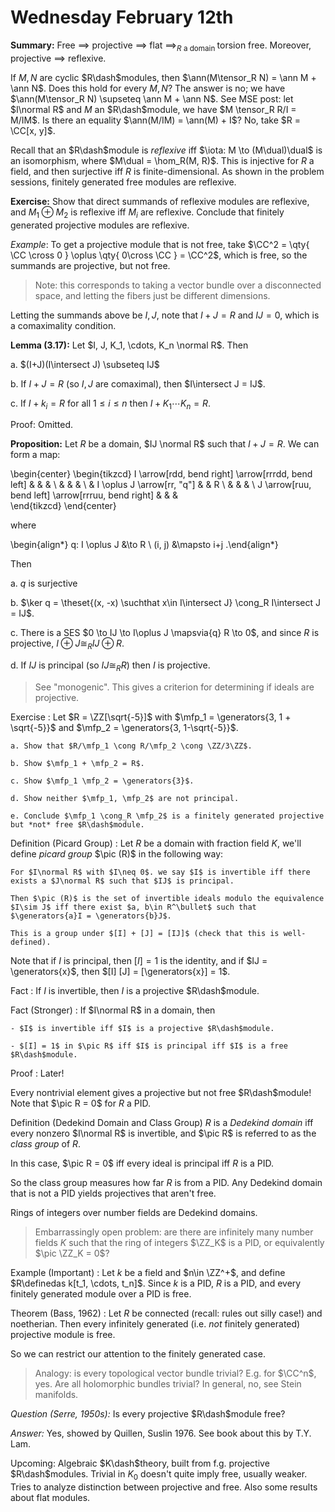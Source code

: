 # Wednesday February 12th

**Summary:**
Free $\implies$ projective $\implies$ flat $\implies_{R \text{ a domain }}$ torsion free.
Moreover, projective $\implies$ reflexive.

If $M, N$ are cyclic $R\dash$modules, then $\ann(M\tensor_R N) = \ann M + \ann N$.
Does this hold for every $M, N$? 
The answer is no; we have $\ann(M\tensor_R N) \supseteq \ann M + \ann N$.
See MSE post: let $I\normal R$ and $M$ an $R\dash$module, we have $M \tensor_R R/I = M/IM$.
Is there an equality $\ann(M/IM) = \ann(M) + I$?
No, take $R = \CC[x, y]$.

Recall that an $R\dash$module is *reflexive* iff $\iota: M \to (M\dual)\dual$ is an isomorphism, where $M\dual = \hom_R(M, R)$.
This is injective for $R$ a field, and then surjective iff $R$ is finite-dimensional.
As shown in the problem sessions, finitely generated free modules are reflexive.

**Exercise:**
Show that direct summands of reflexive modules are reflexive, and $M_1 \oplus M_2$ is reflexive iff $M_i$ are reflexive.
Conclude that finitely generated projective modules are reflexive. 

*Example*:
To get a projective module that is not free, take
$\CC^2 = \qty{ \CC \cross 0  } \oplus \qty{ 0\cross \CC  } = \CC^2$, which is free, so the summands are projective, but not free.

> Note: this corresponds to taking a vector bundle over a disconnected space, and letting the fibers just be different dimensions.

Letting the summands above be $I, J$, note that $I+J = R$ and $IJ = 0$, which is a comaximality condition.

**Lemma (3.17):**
Let $I, J, K_1, \cdots, K_n \normal R$.
Then

a. $(I+J)(I\intersect J) \subseteq IJ$

b. If $I+J = R$ (so $I,J$ are comaximal), then $I\intersect J = IJ$. 

c. If $I+ k_i = R$ for all $1\leq i \leq n$ then $I + K_1\cdots K_n = R$.

Proof:
Omitted.

**Proposition:**
Let $R$ be a domain, $IJ \normal R$ such that $I+J = R$.
We can form a map:

\begin{center}
\begin{tikzcd}
I \arrow[rdd, bend right] \arrow[rrrdd, bend left] &                            &  &   \\
                                                   &                            &  &   \\
                                                   & I \oplus J \arrow[rr, "q"] &  & R \\
                                                   &                            &  &   \\
J \arrow[ruu, bend left] \arrow[rrruu, bend right] &                            &  &  
\end{tikzcd}
\end{center}

where

\begin{align*}
q: I \oplus J &\to R \\
(i, j) &\mapsto i+j
.\end{align*}

Then

a. $q$ is surjective

b. $\ker q = \theset{(x, -x) \suchthat x\in I\intersect J} \cong_R I\intersect J = IJ$.

c. There is a SES $0 \to IJ \to I\oplus J \mapsvia{q} R \to 0$, and since $R$ is projective, $I \oplus J \cong_R IJ \oplus R$.

d. If $IJ$ is principal (so $IJ \cong_R R$) then $I$ is projective.

> See "monogenic". This gives a criterion for determining if ideals are projective.

Exercise
:   Let $R =  \ZZ[\sqrt{-5}]$ with $\mfp_1 = \generators{3, 1 + \sqrt{-5}}$ and $\mfp_2 = \generators{3, 1-\sqrt{-5}}$.

    a. Show that $R/\mfp_1 \cong R/\mfp_2 \cong \ZZ/3\ZZ$.

    b. Show $\mfp_1 + \mfp_2 = R$.

    c. Show $\mfp_1 \mfp_2 = \generators{3}$.

    d. Show neither $\mfp_1, \mfp_2$ are not principal.

    e. Conclude $\mfp_1 \cong_R \mfp_2$ is a finitely generated projective but *not* free $R\dash$module.

Definition (Picard Group)
:   Let $R$ be a domain with fraction field $K$, we'll define *picard group* $\pic (R)$ in the following way:
  
    For $I\normal R$ with $I\neq 0$. we say $I$ is invertible iff there exists a $J\normal R$ such that $IJ$ is principal.
    
    Then $\pic (R)$ is the set of invertible ideals modulo the equivalence $I\sim J$ iff there exist $a, b\in R^\bullet$ such that $\generators{a}I = \generators{b}J$.

    This is a group under $[I] + [J] = [IJ]$ (check that this is well-defined).

Note that if $I$ is principal, then $[I] = 1$ is the identity, and if $IJ = \generators{x}$, then $[I] [J] = [\generators{x}] = 1$.

Fact
: If $I$ is invertible, then $I$ is a projective $R\dash$module.

Fact (Stronger)
:   If $I\normal R$ in a domain, then 

    - $I$ is invertible iff $I$ is a projective $R\dash$module.
  
    - $[I] = 1$ in $\pic R$ iff $I$ is principal iff $I$ is a free $R\dash$module.

Proof
: Later!

Every nontrivial element gives a projective but not free $R\dash$module!
Note that $\pic R = 0$ for $R$ a PID.

Definition (Dedekind Domain and Class Group)
  $R$ is a *Dedekind domain* iff every nonzero $I\normal R$ is invertible, and $\pic R$ is referred to as the *class group* of $R$.
  
In this case, $\pic R = 0$ iff every ideal is principal iff $R$ is a PID.

So the class group measures how far $R$ is from a PID.
Any Dedekind domain that is not a PID yields projectives that aren't free.

Rings of integers over number fields are Dedekind domains.

> Embarrassingly open problem: are there are infinitely many number fields $K$ such that the ring of integers $\ZZ_K$ is a PID, or equivalently $\pic \ZZ_K = 0$?

Example (Important)
:   Let $k$ be a field and $n\in \ZZ^+$, and define $R\definedas k[t_1, \cdots, t_n]$.
    Since $k$ is a PID, $R$ is a PID, and every finitely generated module over a PID is free.

Theorem (Bass, 1962)
: Let $R$ be connected (recall: rules out silly case!) and noetherian.
  Then every infinitely generated (i.e. *not* finitely generated) projective module is free.

So we can restrict our attention to the finitely generated case.

> Analogy: is every topological vector bundle trivial? E.g. for $\CC^n$, yes. 
> Are all holomorphic bundles trivial? In general, no, see Stein manifolds.

*Question (Serre, 1950s):*
Is every projective $R\dash$module free?

*Answer:* 
Yes, showed by Quillen, Suslin 1976.
See book about this by T.Y. Lam.

Upcoming:
Algebraic $K\dash$theory, built from f.g. projective $R\dash$modules.
Trivial in $K_0$ doesn't quite imply free, usually weaker.
Tries to analyze distinction between projective and free.
Also some results about flat modules.

